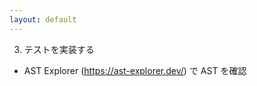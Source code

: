 ```yaml
---
layout: default
---
```


<style scoped>
.slidev-vclick-hidden {
  display: none;
}
.small-code {
  .slidev-code {
    font-size: 0.7rem !important;
    line-height: 0rem !important;
    width: 400px !important;
  }
}
</style>

<div class="_bullet">

3. テストを実装する

<div v-click="[1]">

* AST Explorer (https://ast-explorer.dev/) で AST を確認

</div>

</div>

<!-- 
最後にテストを実装します。
-->
